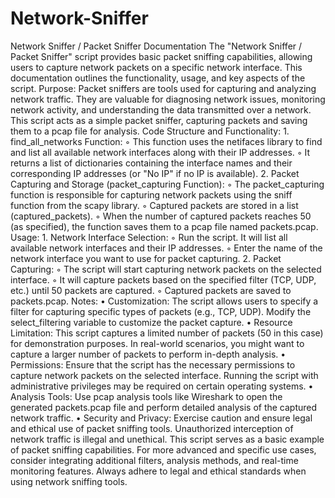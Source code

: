 # Network-Sniffer
Network Sniffer / Packet Sniffer Documentation
The "Network Sniffer / Packet Sniffer" script provides basic packet sniffing capabilities, allowing users to capture network packets on a specific network interface. This documentation outlines the functionality, usage, and key aspects of the script.
Purpose:
Packet sniffers are tools used for capturing and analyzing network traffic. They are valuable for diagnosing network issues, monitoring network activity, and understanding the data transmitted over a network. This script acts as a simple packet sniffer, capturing packets and saving them to a pcap file for analysis.
Code Structure and Functionality:
    1. find_all_networks Function:
        ◦ This function uses the netifaces library to find and list all available network interfaces along with their IP addresses.
        ◦ It returns a list of dictionaries containing the interface names and their corresponding IP addresses (or "No IP" if no IP is available).
    2. Packet Capturing and Storage (packet_capturing Function):
        ◦ The packet_capturing function is responsible for capturing network packets using the sniff function from the scapy library.
        ◦ Captured packets are stored in a list (captured_packets).
        ◦ When the number of captured packets reaches 50 (as specified), the function saves them to a pcap file named packets.pcap.
Usage:
    1. Network Interface Selection:
        ◦ Run the script. It will list all available network interfaces and their IP addresses.
        ◦ Enter the name of the network interface you want to use for packet capturing.
    2. Packet Capturing:
        ◦ The script will start capturing network packets on the selected interface.
        ◦ It will capture packets based on the specified filter (TCP, UDP, etc.) until 50 packets are captured.
        ◦ Captured packets are saved to packets.pcap.
Notes:
    • Customization: The script allows users to specify a filter for capturing specific types of packets (e.g., TCP, UDP). Modify the select_filtering variable to customize the packet capture.
    • Resource Limitation: This script captures a limited number of packets (50 in this case) for demonstration purposes. In real-world scenarios, you might want to capture a larger number of packets to perform in-depth analysis.
    • Permissions: Ensure that the script has the necessary permissions to capture network packets on the selected interface. Running the script with administrative privileges may be required on certain operating systems.
    • Analysis Tools: Use pcap analysis tools like Wireshark to open the generated packets.pcap file and perform detailed analysis of the captured network traffic.
    • Security and Privacy: Exercise caution and ensure legal and ethical use of packet sniffing tools. Unauthorized interception of network traffic is illegal and unethical.
This script serves as a basic example of packet sniffing capabilities. For more advanced and specific use cases, consider integrating additional filters, analysis methods, and real-time monitoring features. Always adhere to legal and ethical standards when using network sniffing tools.
